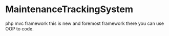 # MaintenanceTrackingSystem

php mvc framework
this is new and foremost framework 
there you can use OOP to code.


